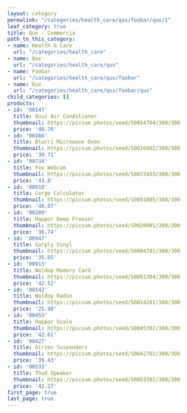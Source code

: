 ```yaml
---
layout: category
permalink: "/categories/health_care/qux/foobar/qux/1"
leaf_category: true
title: Qux - Commercia
path_to_this_category:
- name: Health & Care
  url: "/categories/health_care"
- name: Qux
  url: "/categories/health_care/qux"
- name: Foobar
  url: "/categories/health_care/qux/foobar"
- name: Qux
  url: "/categories/health_care/qux/foobar/qux"
child_categories: []
products:
- id: '00147'
  title: Quuz Air Conditioner
  thumbnail: https://picsum.photos/seed/S0014704/300/300
  price: '48.76'
- id: '00166'
  title: Blurri Microwave Oven
  thumbnail: https://picsum.photos/seed/S0016602/300/300
  price: '39.71'
- id: '00734'
  title: Foo Webcam
  thumbnail: https://picsum.photos/seed/S0073403/300/300
  price: '43.8'
- id: '00918'
  title: Corge Calculator
  thumbnail: https://picsum.photos/seed/S0091805/300/300
  price: '48.07'
- id: '00209'
  title: Happor Deep Freezer
  thumbnail: https://picsum.photos/seed/S0020901/300/300
  price: '36.74'
- id: '00947'
  title: Garply Vinyl
  thumbnail: https://picsum.photos/seed/S0094701/300/300
  price: '35.85'
- id: '00913'
  title: Waldop Memory Card
  thumbnail: https://picsum.photos/seed/S0091304/300/300
  price: '42.52'
- id: '00142'
  title: Waldop Radio
  thumbnail: https://picsum.photos/seed/S0014201/300/300
  price: '25.98'
- id: '00453'
  title: Happor Scale
  thumbnail: https://picsum.photos/seed/S0045302/300/300
  price: '42.61'
- id: '00427'
  title: Girzes Suspenders
  thumbnail: https://picsum.photos/seed/S0042702/300/300
  price: '39.43'
- id: '00533'
  title: Thud Speaker
  thumbnail: https://picsum.photos/seed/S0053302/300/300
  price: '42.27'
first_page: true
last_page: true
---
```

